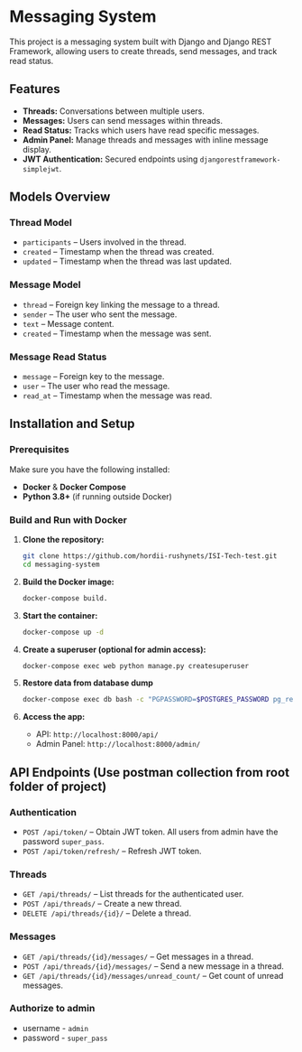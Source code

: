 # Messaging System

This project is a messaging system built with Django and Django REST Framework, allowing users to create threads, send messages, and track read status.

## Features

- **Threads:** Conversations between multiple users.
- **Messages:** Users can send messages within threads.
- **Read Status:** Tracks which users have read specific messages.
- **Admin Panel:** Manage threads and messages with inline message display.
- **JWT Authentication:** Secured endpoints using `djangorestframework-simplejwt`.

## Models Overview

### Thread Model
- `participants` – Users involved in the thread.
- `created` – Timestamp when the thread was created.
- `updated` – Timestamp when the thread was last updated.

### Message Model
- `thread` – Foreign key linking the message to a thread.
- `sender` – The user who sent the message.
- `text` – Message content.
- `created` – Timestamp when the message was sent.

### Message Read Status
- `message` – Foreign key to the message.
- `user` – The user who read the message.
- `read_at` – Timestamp when the message was read.

## Installation and Setup

### Prerequisites
Make sure you have the following installed:
- **Docker** & **Docker Compose**
- **Python 3.8+** (if running outside Docker)

### Build and Run with Docker

1. **Clone the repository:**
   ```sh
   git clone https://github.com/hordii-rushynets/ISI-Tech-test.git
   cd messaging-system
   ```

2. **Build the Docker image:**
   ```sh
   docker-compose build.
   ```

3. **Start the container:**
   ```sh
   docker-compose up -d
   ```

4. **Create a superuser (optional for admin access):**
   ```sh
   docker-compose exec web python manage.py createsuperuser
   ```

5. **Restore data from database dump**
   ```sh
   docker-compose exec db bash -c "PGPASSWORD=$POSTGRES_PASSWORD pg_restore -U $POSTGRES_USER -d $POSTGRES_DB -f /backup.sql"
   ```

5. **Access the app:**
   - API: `http://localhost:8000/api/`
   - Admin Panel: `http://localhost:8000/admin/`

## API Endpoints (Use postman collection from root folder of project)

### Authentication
- `POST /api/token/` – Obtain JWT token. All users from admin have the password `super_pass`.
- `POST /api/token/refresh/` – Refresh JWT token.

### Threads
- `GET /api/threads/` – List threads for the authenticated user.
- `POST /api/threads/` – Create a new thread.
- `DELETE /api/threads/{id}/` – Delete a thread.

### Messages
- `GET /api/threads/{id}/messages/` – Get messages in a thread.
- `POST /api/threads/{id}/messages/` – Send a new message in a thread.
- `GET /api/threads/{id}/messages/unread_count/` – Get count of unread messages.

### Authorize to admin
 - username - `admin`
 - password - `super_pass`

